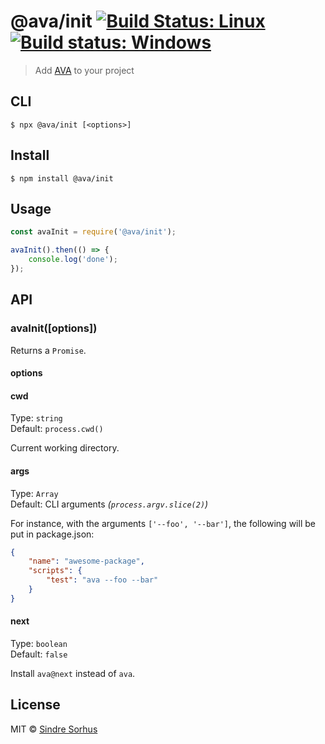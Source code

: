 # @ava/init [![Build Status: Linux](https://travis-ci.org/avajs/ava-init.svg?branch=master)](https://travis-ci.org/avajs/ava-init) [![Build status: Windows](https://ci.appveyor.com/api/projects/status/abj17qsw0j1rts7l/branch/master?svg=true)](https://ci.appveyor.com/project/ava/ava-init/branch/master)

> Add [AVA](https://ava.li) to your project


## CLI

```
$ npx @ava/init [<options>]
```


## Install

```
$ npm install @ava/init
```


## Usage

```js
const avaInit = require('@ava/init');

avaInit().then(() => {
	console.log('done');
});
```


## API

### avaInit([options])

Returns a `Promise`.

#### options

#### cwd

Type: `string`<br>
Default: `process.cwd()`

Current working directory.

#### args

Type: `Array`<br>
Default: CLI arguments *(`process.argv.slice(2)`)*

For instance, with the arguments `['--foo', '--bar']`, the following will be put in package.json:

```json
{
	"name": "awesome-package",
	"scripts": {
		"test": "ava --foo --bar"
	}
}
```

#### next

Type: `boolean`<br>
Default: `false`

Install `ava@next` instead of `ava`.


## License

MIT © [Sindre Sorhus](https://sindresorhus.com)

